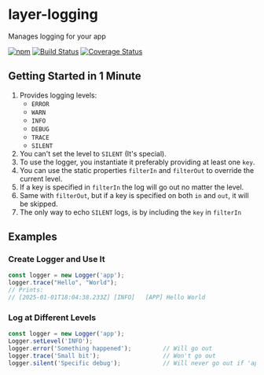 # layer-logging

Manages logging for your app

[![npm](https://img.shields.io/npm/v/layer-logging.svg)](https://www.npmjs.com/package/layer-logging)
[![Build Status](https://travis-ci.org/menendezpoo/layer-logging.svg?branch=master)](https://travis-ci.org/menendezpoo/layer-logging)
[![Coverage Status](https://coveralls.io/repos/github/menendezpoo/layer-logging/badge.svg?branch=master)](https://coveralls.io/github/menendezpoo/layer-logging?branch=master)

## Getting Started in 1 Minute

1) Provides logging levels:
   - `ERROR`
   - `WARN`
   - `INFO`
   - `DEBUG`
   - `TRACE`
   - `SILENT`
2) You can't set the level to `SILENT` (It's special).
3) To use the logger, you instantiate it preferably providing at least one `key`.
4) You can use the static properties `filterIn` and `filterOut` to override the current level.
5) If a key is specified in `filterIn` the log will go out no matter the level.
6) Same with `filterOut`, but if a key is specified on both `in` and `out`, it will be skipped.
7) The only way to echo `SILENT` logs, is by including the `key` in `filterIn`

## Examples
### Create Logger and Use It
```typescript
const logger = new Logger('app');
logger.trace("Hello", "World");
// Prints:
// [2025-01-01T18:04:38.233Z] [INFO]   [APP] Hello World
```

### Log at Different Levels
```typescript
const logger = new Logger('app');
Logger.setLevel('INFO');
logger.error('Something happened');         // Will go out
logger.trace('Small bit');                  // Won't go out
logger.silent('Specific debug');            // Will never go out if 'app' is not on Logger.filterIn
```